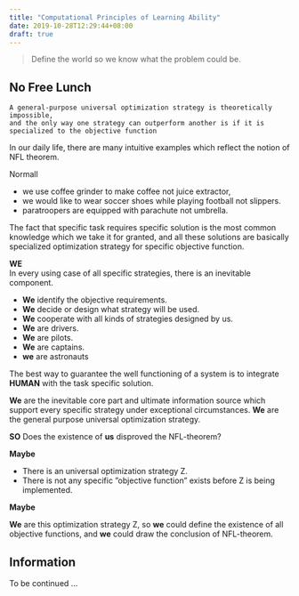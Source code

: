 ```yaml
---
title: "Computational Principles of Learning Ability"
date: 2019-10-28T12:29:44+08:00
draft: true
---
```


> Define the world so we know what the problem could be.

## No Free Lunch
```
A general-purpose universal optimization strategy is theoretically impossible,
and the only way one strategy can outperform another is if it is specialized to the objective function
```
In our daily life, there are many intuitive examples which reflect the notion of
NFL theorem. 

Normall

- we use coffee grinder to make coffee not juice extractor,
- we would like to wear soccer shoes while playing football not slippers.
- paratroopers are equipped with parachute not umbrella.
  
The fact that specific task requires specific solution is the most common knowledge which we take it for granted, and all these solutions are basically specialized optimization strategy for specific objective function.

**WE**  
In every using case of all specific strategies, there is an inevitable component.

- **We** identify the objective requirements.
- **We** decide or design what strategy will be used.
- **We** cooperate with all kinds of strategies designed by us. 
- **We** are drivers.
- **We** are pilots.
- **We** are captains.
- **we** are astronauts
  
The best way to guarantee the well functioning of a system is to integrate **HUMAN** with the task specific solution. 

**We** are the inevitable core part and ultimate information source which support
every specific strategy under exceptional circumstances.
**We** are the general purpose universal optimization strategy.

**SO** 
Does the existence of **us** disproved the NFL-theorem?

**Maybe** 

- There is an universal optimization strategy Z. 
- There is not any specific ”objective function” exists
before Z is being implemented.

**Maybe**

**We** are this optimization strategy Z, so **we** could define the existence of all objective functions, and **we** could draw the conclusion of NFL-theorem.

## Information
To be continued ...